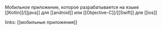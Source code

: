Мобильное приложение, которое разрабатывается на языке [[Kotlin]]/[[java]] для [[android]] или [[Objective-C]]/[[Swift]] для [[ios]]

links: [[мобильные приложения]]